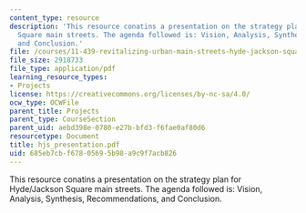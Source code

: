 ```yaml
---
content_type: resource
description: 'This resource conatins a presentation on the strategy plan for Hyde/Jackson
  Square main streets. The agenda followed is: Vision, Analysis, Synthesis, Recommendations,
  and Conclusion.'
file: /courses/11-439-revitalizing-urban-main-streets-hyde-jackson-square-roslindale-square-boston-spring-2005/685eb7cbf67805695b98a9c9f7acb826_hjs_presentation.pdf
file_size: 2918733
file_type: application/pdf
learning_resource_types:
- Projects
license: https://creativecommons.org/licenses/by-nc-sa/4.0/
ocw_type: OCWFile
parent_title: Projects
parent_type: CourseSection
parent_uid: aebd398e-0780-e27b-bfd3-f6fae0af80d6
resourcetype: Document
title: hjs_presentation.pdf
uid: 685eb7cb-f678-0569-5b98-a9c9f7acb826
---
```

This resource conatins a presentation on the strategy plan for Hyde/Jackson Square main streets. The agenda followed is: Vision, Analysis, Synthesis, Recommendations, and Conclusion.